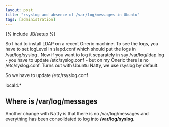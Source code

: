 ```yaml
---
layout: post
title: "rsyslog and absence of /var/log/messages in Ubuntu"
tags: [administration]
---
```

{% include JB/setup %}

So I had to install LDAP on a recent Oneric machine. To see the logs, you have to set logLevel in slapd.conf which should put the logs in /var/log/syslog . Now if you want to log it separately in say /var/log/ldap.log - you have to update /etc/syslog.conf - but on my Oneric there is no /etc/syslog.conf. Turns out with Ubuntu Natty, we use rsyslog by default.

So we have to update /etc/rsyslog.conf

local4.*

Where is /var/log/messages
--------------------------

Another change with Natty is that there is no /var/log/messages and everything has been consolidated to log into **/var/log/syslog**.